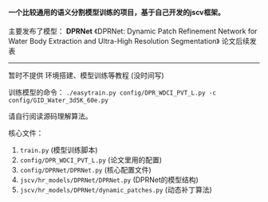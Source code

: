 #### 一个比较通用的语义分割模型训练的项目，基于自己开发的jscv框架。
主要发布了模型： **DPRNet** 《DPRNet: Dynamic Patch Refinement Network for Water Body Extraction and Ultra-High Resolution Segmentation》
论文后续发表

---


暂时不提供 环境搭建、模型训练等教程 (没时间写)

训练模型的命令： `./easytrain.py config/DPR_WDCI_PVT_L.py -c config/GID_Water_3d5K_60e.py`

请自行阅读源码理解算法。

核心文件：

1. `train.py` (模型训练脚本)
1. `config/DPR_WDCI_PVT_L.py` (论文里用的配置)
1. `config/DPRNet/DPRNet.py` (核心配置文件)
1. `jscv/hr_models/DPRNet/DPRNet.py` (DPRNet的模型结构)
1. `jscv/hr_models/DPRNet/dynamic_patches.py` (动态补丁算法)

